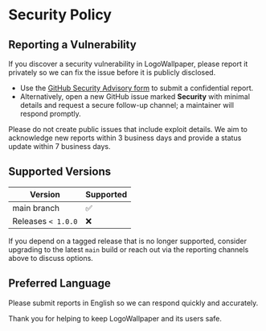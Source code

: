# Security Policy

## Reporting a Vulnerability

If you discover a security vulnerability in LogoWallpaper, please report it privately so we can fix the issue before it is publicly disclosed.

- Use the [GitHub Security Advisory form](https://github.com/samzong/LogoWallpaper/security/advisories/new) to submit a confidential report.
- Alternatively, open a new GitHub issue marked **Security** with minimal details and request a secure follow-up channel; a maintainer will respond promptly.

Please do not create public issues that include exploit details. We aim to acknowledge new reports within 3 business days and provide a status update within 7 business days.

## Supported Versions

| Version | Supported |
| --- | --- |
| main branch | ✅ |
| Releases `< 1.0.0` | ❌ |

If you depend on a tagged release that is no longer supported, consider upgrading to the latest `main` build or reach out via the reporting channels above to discuss options.

## Preferred Language

Please submit reports in English so we can respond quickly and accurately.

Thank you for helping to keep LogoWallpaper and its users safe.
